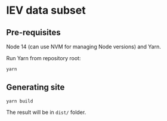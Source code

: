 # IEV data subset

## Pre-requisites

Node 14 (can use NVM for managing Node versions) and Yarn.

Run Yarn from repository root:

```
yarn
```

## Generating site

```
yarn build
```

The result will be in `dist/` folder.
